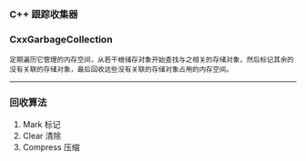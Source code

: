 ### C++ 跟踪收集器
### CxxGarbageCollection
    定期遍历它管理的内存空间，从若干根储存对象开始查找与之相关的存储对象，然后标记其余的没有关联的存储对象，最后回收这些没有关联的存储对象占用的内存空间。
---

### 回收算法

1. Mark 标记
2. Clear 清除
3. Compress 压缩
